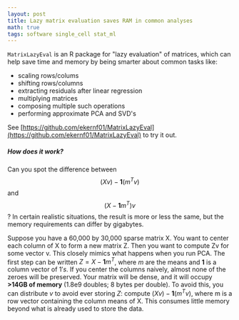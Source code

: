 ```yaml
---
layout: post
title: Lazy matrix evaluation saves RAM in common analyses 
math: true
tags: software single_cell stat_ml
---
```


`MatrixLazyEval` is an R package for "lazy evaluation" of matrices, which can help save time and memory by being smarter about common tasks like: 

- scaling rows/colums
- shifting rows/columns
- extracting residuals after linear regression
- multiplying matrices
- composing multiple such operations
- performing approximate PCA and SVD's

See [https://github.com/ekernf01/MatrixLazyEval](https://github.com/ekernf01/MatrixLazyEval) to try it out. 

##### How does it work? 

Can you spot the difference between $$(Xv) - \mathbf 1(m^Tv)$$ and $$(X - \mathbf 1 m^T)v$$? In certain realistic situations, the result is more or less the same, but the memory requirements can differ by gigabytes. 

Suppose you have a 60,000 by 30,000 sparse matrix X. You want to center each column of X to form a new matrix Z.  Then you want to compute Zv for some vector v. This closely mimics what happens when you run PCA. The first step can be written $Z = X - \mathbf 1 m^T$, where $m$ are the means and $\mathbf 1$ is a column vector of $1's$. If you center the columns naively, almost none of the zeroes will be preserved. Your matrix will be dense, and it will occupy **>14GB of memory** (1.8e9 doubles; 8 bytes per double). To avoid this, you can distribute $v$ to avoid ever storing $Z$: compute $(Xv) - \mathbf 1(m^Tv)$, where m is a row vector containing the column means of X. This consumes little memory beyond what is already used to store the data.





​    


